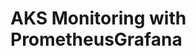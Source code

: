 # AKS Monitoring with PrometheusGrafana                                                                                                                                                                                                                                                                                                                                                                                                                                                                                                                                                      

